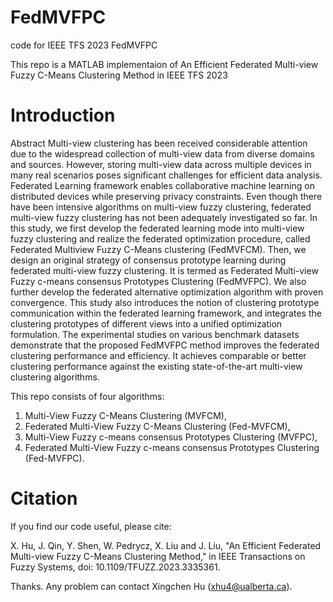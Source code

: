 # FedMVFPC
code for IEEE TFS 2023 FedMVFPC

This repo is a MATLAB implementaion of An Efficient Federated Multi-view Fuzzy C-Means Clustering Method in IEEE TFS 2023

# Introduction
Abstract
Multi-view clustering has been received considerable attention due to the widespread collection of multi-view data from diverse domains and sources. However, storing multi-view data across multiple devices in many real scenarios poses significant challenges for efficient data analysis. Federated Learning framework enables collaborative machine learning on distributed devices while preserving privacy constraints. Even though there have been intensive algorithms on multi-view fuzzy clustering, federated multi-view fuzzy clustering has not been adequately investigated so far. In this study, we first develop the federated learning mode into multi-view fuzzy clustering and realize the federated optimization procedure, called Federated Multiview Fuzzy C-Means clustering (FedMVFCM). Then, we design an original strategy of consensus prototype learning during federated multi-view fuzzy clustering. It is termed as Federated Multi-view Fuzzy c-means consensus Prototypes Clustering (FedMVFPC). We also further develop the federated alternative optimization algorithm with proven convergence. This study also introduces the notion of clustering prototype communication within the federated learning framework, and integrates the clustering prototypes of different views into a unified optimization formulation. The experimental studies on various benchmark datasets demonstrate that the proposed FedMVFPC method improves the federated clustering performance and efficiency. It achieves comparable or better clustering performance against the existing state-of-the-art multi-view clustering algorithms.

This repo consists of four algorithms: 
1. Multi-View Fuzzy C-Means Clustering (MVFCM),
2. Federated Multi-View Fuzzy C-Means Clustering (Fed-MVFCM),
3. Multi-View Fuzzy c-means consensus Prototypes Clustering (MVFPC),
4. Federated Multi-View Fuzzy c-means consensus Prototypes Clustering (Fed-MVFPC).

# Citation
If you find our code useful, please cite:

X. Hu, J. Qin, Y. Shen, W. Pedrycz, X. Liu and J. Liu, "An Efficient Federated Multi-view Fuzzy C-Means Clustering Method," in IEEE Transactions on Fuzzy Systems, doi: 10.1109/TFUZZ.2023.3335361.
  
Thanks. Any problem can contact Xingchen Hu (xhu4@ualberta.ca).
